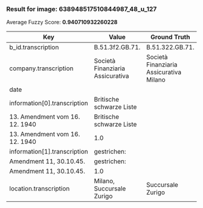 ### Result for image: 638948517510844987_48_u_127
Average Fuzzy Score: **0.940710932260228**
<small>

| Key | Value | Ground Truth | Score |
| --- | --- | --- | --- |
| b_id.transcription | B.51.3f2.GB.71. | B.51.322.GB.71. | 0.9333333333333332 |
| company.transcription | Società Finanziaria Assicurativa | Società Finanziaria Assicurativa Milano | 0.9014084507042255 |
| date |  |  | 1.0 |
| information[0].transcription | Britische schwarze Liste
13. Amendment vom 16. 12. 1940 | Britische schwarze Liste
13. Amendment vom 16. 12. 1940 | 1.0 |
| information[1].transcription | gestrichen:
Amendment 11, 30.10.45. | gestrichen:
Amendment 11, 30.10.45. | 1.0 |
| location.transcription | Milano, Succursale Zurigo | Succursale Zurigo | 0.8095238095238095 |

</small>
